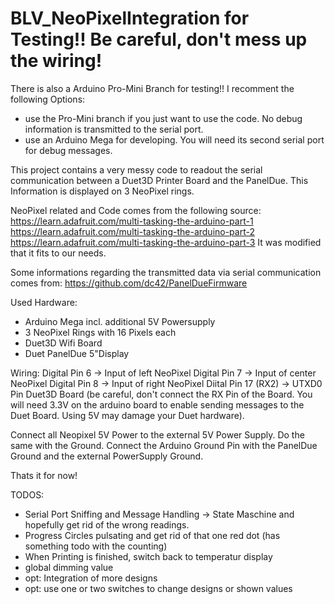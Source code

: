# BLV_NeoPixelIntegration for Testing!! Be careful, don't mess up the wiring!

There is also a Arduino Pro-Mini Branch for testing!! 
I recomment the following Options:
- use the Pro-Mini branch if you just want to use the code. No debug information is transmitted to the serial port.
- use an Arduino Mega for developing. You will need its second serial port for debug messages.

This project contains a very messy code to readout the serial communication between a Duet3D Printer Board and the PanelDue. This Information is displayed on 3 NeoPixel rings.

NeoPixel related and Code comes from the following source:
https://learn.adafruit.com/multi-tasking-the-arduino-part-1
https://learn.adafruit.com/multi-tasking-the-arduino-part-2
https://learn.adafruit.com/multi-tasking-the-arduino-part-3
It was modified that it fits to our needs.

Some informations regarding the transmitted data via serial communication comes from:
https://github.com/dc42/PanelDueFirmware


Used Hardware:
- Arduino Mega incl. additional 5V Powersupply
- 3 NeoPixel Rings with 16 Pixels each
- Duet3D Wifi Board
- Duet PanelDue 5"Display

Wiring:
Digital Pin 6 -> Input of left NeoPixel
Digital Pin 7 -> Input of center NeoPixel
Digital Pin 8 -> Input of right NeoPixel
Diital Pin 17 (RX2) -> UTXD0 Pin Duet3D Board (be careful, don't connect the RX Pin of the Board. You will need 3.3V on the arduino board to enable sending messages to the Duet Board. Using 5V may damage your Duet hardware).

Connect all Neopixel 5V Power to the external 5V Power Supply. Do the same with the Ground.
Connect the Arduino Ground Pin with the PanelDue Ground and the external PowerSupply Ground.

Thats it for now!

TODOS:
- Serial Port Sniffing and Message Handling -> State Maschine and hopefully get rid of the wrong readings. 
- Progress Circles pulsating and get rid of that one red dot (has something todo with the counting)
- When Printing is finished, switch back to temperatur display
- global dimming value
- opt: Integration of more designs
- opt: use one or two switches to change designs or shown values
